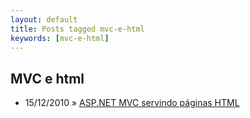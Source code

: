 ```yaml
---
layout: default
title: Posts tagged mvc-e-html
keywords: [mvc-e-html]
---
```

<h2 class="category">MVC e html</h2>
<ul class="posts">
<li>
<p>
<span class="date">15/12/2010</span> &raquo; 
<a href="/blog/asp-net-mvc-servindo-paginas-html">ASP.NET MVC servindo páginas HTML</a>
</p>
</li> 
</ul>
